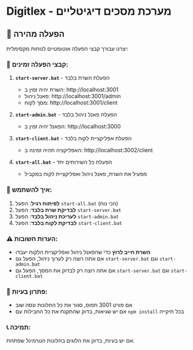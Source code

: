 # Digitlex - מערכת מסכים דיגיטליים

## 🚀 הפעלה מהירה

יצרנו עבורך קבצי הפעלה אוטומטיים לנוחות מקסימלית:

### 📁 קבצי הפעלה זמינים:

1. **`start-server.bat`** - הפעלת השרת בלבד
   - השרת יהיה זמין ב: http://localhost:3001
   - פאנל ניהול: http://localhost:3001/admin
   - מסך לקוח: http://localhost:3001/client

2. **`start-admin.bat`** - הפעלת פאנל ניהול בלבד
   - הפאנל יהיה זמין ב: http://localhost:3000

3. **`start-client.bat`** - הפעלת אפליקציית לקוח בלבד
   - האפליקציה תהיה זמינה ב: http://localhost:3002/client

4. **`start-all.bat`** - הפעלת כל השירותים יחד
   - מפעיל את השרת, פאנל ניהול ואפליקציית לקוח במקביל

### 🎯 איך להשתמש:

1. **לפיתוח רגיל**: הפעל `start-all.bat` (הכי נוח)
2. **לבדיקת שרת בלבד**: הפעל `start-server.bat`
3. **לעריכת ניהול בלבד**: הפעל `start-admin.bat`
4. **לבדיקת לקוח בלבד**: הפעל `start-client.bat`

### ⚠️ הערות חשובות:

- **השרת חייב לרוץ** כדי שהפאנל ניהול ואפליקציית הלקוח יעבדו
- אם אתה רוצה רק לערוך ניהול, הפעל גם `start-server.bat` וגם `start-admin.bat`
- אם אתה רוצה רק לבדוק את המסך, הפעל גם `start-server.bat` וגם `start-client.bat`

### 🔧 פתרון בעיות:

- אם פורט 3001 תפוס, סגור את כל החלונות ונסה שוב
- אם יש שגיאות, בדוק שהתקנת את כל החבילות עם `npm install` בכל תיקייה

### 📞 תמיכה:

אם יש בעיות, בדוק את הלוגים בחלונות הטרמינל שפתחת. 